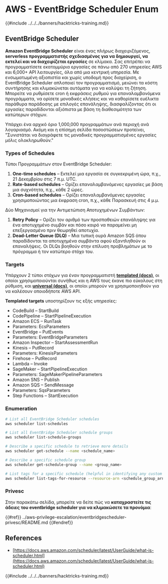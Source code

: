 # AWS - EventBridge Scheduler Enum

{{#include ../../../banners/hacktricks-training.md}}

## EventBridge Scheduler

**Amazon EventBridge Scheduler** είναι ένας πλήρως διαχειριζόμενος, **serverless προγραμματιστής σχεδιασμένος για να δημιουργεί, να εκτελεί και να διαχειρίζεται εργασίες** σε κλίμακα. Σας επιτρέπει να προγραμματίσετε εκατομμύρια εργασίες σε πάνω από 270 υπηρεσίες AWS και 6,000+ API λειτουργίες, όλα από μια κεντρική υπηρεσία. Με ενσωματωμένη αξιοπιστία και χωρίς υποδομή προς διαχείριση, ο EventBridge Scheduler απλοποιεί τον προγραμματισμό, μειώνει τα κόστη συντήρησης και κλιμακώνεται αυτόματα για να καλύψει τη ζήτηση. Μπορείτε να ρυθμίσετε cron ή εκφράσεις ρυθμού για επαναλαμβανόμενα προγράμματα, να ορίσετε μοναδικές κλήσεις και να καθορίσετε ευέλικτα παράθυρα παράδοσης με επιλογές επανάληψης, διασφαλίζοντας ότι οι εργασίες παραδίδονται αξιόπιστα με βάση τη διαθεσιμότητα των κατώτερων στόχων.

Υπάρχει ένα αρχικό όριο 1,000,000 προγραμμάτων ανά περιοχή ανά λογαριασμό. Ακόμη και η επίσημη σελίδα ποσοστώσεων προτείνει, "Συνιστάται να διαγράφετε τις μοναδικές προγραμματισμένες εργασίες μόλις ολοκληρωθούν."

### Types of Schedules

Τύποι Προγραμμάτων στον EventBridge Scheduler:

1. **One-time schedules** – Εκτελεί μια εργασία σε συγκεκριμένη ώρα, π.χ., 21 Δεκεμβρίου στις 7 π.μ. UTC.
2. **Rate-based schedules** – Ορίζει επαναλαμβανόμενες εργασίες με βάση μια συχνότητα, π.χ., κάθε 2 ώρες.
3. **Cron-based schedules** – Ορίζει επαναλαμβανόμενες εργασίες χρησιμοποιώντας μια έκφραση cron, π.χ., κάθε Παρασκευή στις 4 μ.μ.

Δύο Μηχανισμοί για την Αντιμετώπιση Αποτυχημένων Συμβάντων:

1. **Retry Policy** – Ορίζει τον αριθμό των προσπαθειών επανάληψης για ένα αποτυχημένο συμβάν και πόσο καιρό να παραμείνει μη επεξεργασμένο πριν θεωρηθεί αποτυχία.
2. **Dead-Letter Queue (DLQ)** – Μια τυπική ουρά Amazon SQS όπου παραδίδονται τα αποτυχημένα συμβάντα αφού εξαντληθούν οι επαναλήψεις. Οι DLQs βοηθούν στην επίλυση προβλημάτων με το πρόγραμμα ή τον κατώτερο στόχο του.

### Targets

Υπάρχουν 2 τύποι στόχων για έναν προγραμματιστή [**templated (docs)**](https://docs.aws.amazon.com/scheduler/latest/UserGuide/managing-targets-templated.html), οι οποίοι χρησιμοποιούνται συνήθως και η AWS τους έκανε πιο εύκολους στη ρύθμιση, και [**universal (docs)**](https://docs.aws.amazon.com/scheduler/latest/UserGuide/managing-targets-universal.html), οι οποίοι μπορούν να χρησιμοποιηθούν για να καλέσουν οποιοδήποτε AWS API.

**Templated targets** υποστηρίζουν τις εξής υπηρεσίες:

- CodeBuild – StartBuild
- CodePipeline – StartPipelineExecution
- Amazon ECS – RunTask
- Parameters: EcsParameters
- EventBridge – PutEvents
- Parameters: EventBridgeParameters
- Amazon Inspector – StartAssessmentRun
- Kinesis – PutRecord
- Parameters: KinesisParameters
- Firehose – PutRecord
- Lambda – Invoke
- SageMaker – StartPipelineExecution
- Parameters: SageMakerPipelineParameters
- Amazon SNS – Publish
- Amazon SQS – SendMessage
- Parameters: SqsParameters
- Step Functions – StartExecution

### Enumeration
```bash
# List all EventBridge Scheduler schedules
aws scheduler list-schedules

# List all EventBridge Scheduler schedule groups
aws scheduler list-schedule-groups

# Describe a specific schedule to retrieve more details
aws scheduler get-schedule --name <schedule_name>

# Describe a specific schedule group
aws scheduler get-schedule-group --name <group_name>

# List tags for a specific schedule (helpful in identifying any custom tags or permissions)
aws scheduler list-tags-for-resource --resource-arn <schedule_group_arn>
```
### Privesc

Στην παρακάτω σελίδα, μπορείτε να δείτε πώς να **καταχραστείτε τις άδειες του eventbridge scheduler για να κλιμακώσετε τα προνόμια**:

{{#ref}}
../aws-privilege-escalation/eventbridgescheduler-privesc/README.md
{{#endref}}

## References

- [https://docs.aws.amazon.com/scheduler/latest/UserGuide/what-is-scheduler.html](https://docs.aws.amazon.com/scheduler/latest/UserGuide/what-is-scheduler.html)

{{#include ../../../banners/hacktricks-training.md}}
